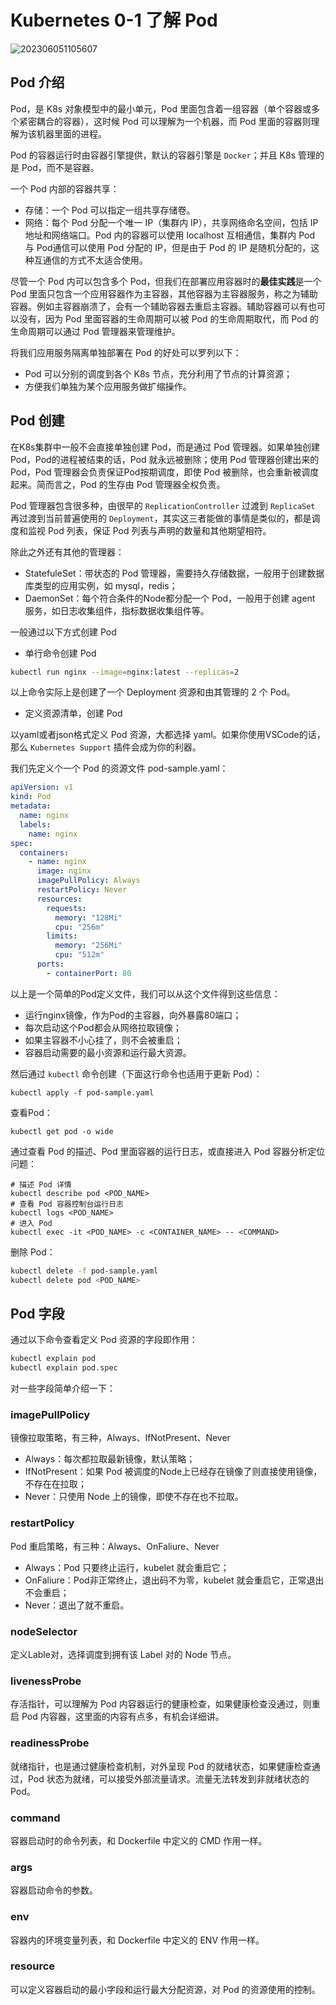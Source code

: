 # Kubernetes 0-1 了解 Pod

![202306051105607](https://pding.oss-cn-hangzhou.aliyuncs.com/images/202306051105607.png)

## Pod 介绍

Pod，是 K8s 对象模型中的最小单元，Pod 里面包含着一组容器（单个容器或多个紧密耦合的容器），这时候 Pod 可以理解为一个机器，而 Pod 里面的容器则理解为该机器里面的进程。

Pod 的容器运行时由容器引擎提供，默认的容器引擎是 `Docker`；并且 K8s 管理的是 Pod，而不是容器。

一个 Pod 内部的容器共享：

- 存储：一个 Pod 可以指定一组共享存储卷。
- 网络：每个 Pod 分配一个唯一 IP（集群内 IP），共享网络命名空间，包括 IP 地址和网络端口。Pod 内的容器可以使用 localhost 互相通信，集群内 Pod 与 Pod通信可以使用 Pod 分配的 IP，但是由于 Pod 的 IP 是随机分配的，这种互通信的方式不太适合使用。

尽管一个 Pod 内可以包含多个 Pod，但我们在部署应用容器时的**最佳实践**是一个 Pod 里面只包含一个应用容器作为主容器，其他容器为主容器服务，称之为辅助容器。例如主容器崩溃了，会有一个辅助容器去重启主容器。辅助容器可以有也可以没有，因为 Pod 里面容器的生命周期可以被 Pod 的生命周期取代，而 Pod 的生命周期可以通过 Pod 管理器来管理维护。

将我们应用服务隔离单独部署在 Pod 的好处可以罗列以下：

- Pod 可以分别的调度到各个 K8s 节点，充分利用了节点的计算资源；
- 方便我们单独为某个应用服务做扩缩操作。

## Pod 创建

在K8s集群中一般不会直接单独创建 Pod，而是通过 Pod 管理器。如果单独创建 Pod，Pod的进程被结束的话，Pod 就永远被删除；使用 Pod 管理器创建出来的Pod，Pod 管理器会负责保证Pod按期调度，即使 Pod 被删除，也会重新被调度起来。简而言之，Pod 的生存由 Pod 管理器全权负责。

Pod 管理器包含很多种，由很早的 `ReplicationController` 过渡到 `ReplicaSet` 再过渡到当前普遍使用的 `Deployment`，其实这三者能做的事情是类似的，都是调度和监视 Pod 列表，保证 Pod 列表与声明的数量和其他期望相符。

除此之外还有其他的管理器：

- StatefuleSet：带状态的 Pod 管理器，需要持久存储数据，一般用于创建数据库类型的应用实例，如 mysql，redis；
- DaemonSet：每个符合条件的Node都分配一个 Pod，一般用于创建 agent 服务，如日志收集组件，指标数据收集组件等。

一般通过以下方式创建 Pod

- 单行命令创建 Pod

```bash
kubectl run nginx --image=nginx:latest --replicas=2
```

以上命令实际上是创建了一个 Deployment 资源和由其管理的 2 个 Pod。

- 定义资源清单，创建 Pod

以yaml或者json格式定义 Pod 资源，大都选择 yaml。如果你使用VSCode的话，那么 `Kubernetes Support` 插件会成为你的利器。

我们先定义个一个 Pod 的资源文件 pod-sample.yaml：

```yaml
apiVersion: v1
kind: Pod
metadata:
  name: nginx
  labels:
    name: nginx
spec:
  containers:
    - name: nginx
      image: nginx
      imagePullPolicy: Always
      restartPolicy: Never
      resources:
        requests:
          memory: "128Mi"
          cpu: "256m"
        limits:
          memory: "256Mi"
          cpu: "512m"
      ports:
        - containerPort: 80
```

以上是一个简单的Pod定义文件，我们可以从这个文件得到这些信息：

- 运行nginx镜像，作为Pod的主容器，向外暴露80端口；
- 每次启动这个Pod都会从网络拉取镜像；
- 如果主容器不小心挂了，则不会被重启；
- 容器启动需要的最小资源和运行最大资源。

然后通过 `kubectl` 命令创建（下面这行命令也适用于更新 Pod）：

```shell
kubectl apply -f pod-sample.yaml
```

查看Pod：

```shell
kubectl get pod -o wide
```

通过查看 Pod 的描述、Pod 里面容器的运行日志，或直接进入 Pod 容器分析定位问题：

```shell
# 描述 Pod 详情
kubectl describe pod <POD_NAME>
# 查看 Pod 容器控制台运行日志
kubectl logs <POD_NAME>
# 进入 Pod
kubectl exec -it <POD_NAME> -c <CONTAINER_NAME> -- <COMMAND>
```

删除 Pod：

```bash
kubectl delete -f pod-sample.yaml
kubectl delete pod <POD_NAME>
```

## Pod 字段

通过以下命令查看定义 Pod 资源的字段即作用：

```bash
kubectl explain pod
kubectl explain pod.spec
```

对一些字段简单介绍一下：

### imagePullPolicy

镜像拉取策略，有三种，Always、IfNotPresent、Never

- Always：每次都拉取最新镜像，默认策略；
- IfNotPresent：如果 Pod 被调度的Node上已经存在镜像了则直接使用镜像，不存在在拉取；
- Never：只使用 Node 上的镜像，即使不存在也不拉取。

### restartPolicy

Pod 重启策略，有三种：Always、OnFaliure、Never

- Always：Pod 只要终止运行，kubelet 就会重启它；
- OnFaliure：Pod非正常终止，退出码不为零，kubelet 就会重启它，正常退出不会重启；
- Never：退出了就不重启。

### nodeSelector

定义Lable对，选择调度到拥有该 Label 对的 Node 节点。

### livenessProbe

存活指针，可以理解为 Pod 内容器运行的健康检查，如果健康检查没通过，则重启 Pod 内容器，这里面的内容有点多，有机会详细讲。

### readinessProbe

就绪指针，也是通过健康检查机制，对外呈现 Pod 的就绪状态，如果健康检查通过，Pod 状态为就绪，可以接受外部流量请求。流量无法转发到非就绪状态的 Pod。

### command

容器启动时的命令列表，和 Dockerfile 中定义的 CMD 作用一样。

### args

容器启动命令的参数。

### env

容器内的环境变量列表，和 Dockerfile 中定义的 ENV 作用一样。

### resource

可以定义容器启动的最小字段和运行最大分配资源，对 Pod 的资源使用的控制。

